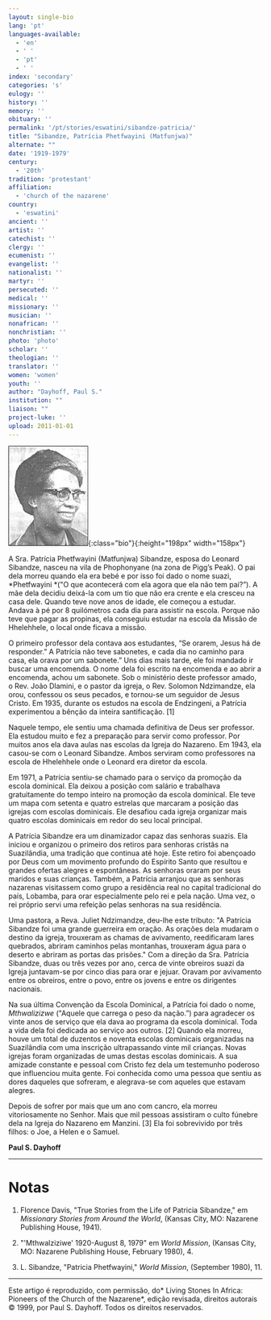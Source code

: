 ```yaml
---
layout: single-bio
lang: 'pt'
languages-available:
  - 'en'
  - ' '
  - 'pt'
  - ' '
index: 'secondary'
categories: 's'
eulogy: ''
history: ''
memory: ''
obituary: ''
permalink: '/pt/stories/eswatini/sibandze-patricia/'
title: "Sibandze, Patrícia Phetfwayini (Matfunjwa)"
alternate: ""
date: '1919-1979'
century:
  - '20th'
tradition: 'protestant'
affiliation:
  - 'church of the nazarene'
country:
  - 'eswatini'
ancient: ''
artist: ''
catechist: ''
clergy: ''
ecumenist: ''
evangelist: ''
nationalist: ''
martyr: ''
persecuted: ''
medical: ''
missionary: ''
musician: ''
nonafrican: ''
nonchristian: ''
photo: 'photo'
scholar: ''
theologian: ''
translator: ''
women: 'women'
youth: ''
author: "Dayhoff, Paul S."
institution: ""
liaison: ""
project-luke: ''
upload: 2011-01-01
---
```


![Patricia Sibandze](/images/bio-pics/eswatini/sibandze-patricia/sibandze_patricia.jpg){:class="bio"}{:height="198px" width="158px"}

A Sra. Patrícia Phetfwayini (Matfunjwa) Sibandze, esposa do Leonard Sibandze, nasceu na vila de Phophonyane (na zona de Pigg’s Peak). O pai dela morreu quando ela era bebé e por isso foi dado o nome suazi, *Phetfwayini *("O que acontecerá com ela agora que ela não tem pai?”). A mãe dela decidiu deixá-la com um tio que não era crente e ela cresceu na casa dele. Quando teve nove anos de idade, ele começou a estudar. Andava à pé por 8 quilómetros cada dia para assistir na escola. Porque não teve que pagar as propinas, ela conseguiu estudar na escola da Missão de Hhelehhele, o local onde ficava a missão.

O primeiro professor dela contava aos estudantes, “Se orarem, Jesus há de responder.” A Patrícia não teve sabonetes, e cada dia no caminho para casa, ela orava por um sabonete.” Uns dias mais tarde, ele foi mandado ir buscar uma encomenda. O nome dela foi escrito na encomenda e ao abrir a encomenda, achou um sabonete. Sob o ministério deste professor amado, o Rev. João Dlamini, e o pastor da igreja, o Rev. Solomon Ndzimandze, ela orou, confessou os seus pecados, e tornou-se um seguidor de Jesus Cristo. Em 1935, durante os estudos na escola de Endzingeni, a Patrícia experimentou a bênção da inteira santificação. [1]

Naquele tempo, ele sentiu uma chamada definitiva de Deus ser professor. Ela estudou muito e fez a preparação para servir como professor. Por muitos anos ela dava aulas nas escolas da Igreja do Nazareno. Em 1943, ela casou-se com o Leonard Sibandze. Ambos serviram como professores na escola de Hhelehhele onde o Leonard era diretor da escola.

Em 1971, a Patrícia sentiu-se chamado para o serviço da promoção da escola dominical. Ela deixou a posição com salário e trabalhava gratuitamente do tempo inteiro na promoção da escola dominical. Ele teve um mapa com setenta e quatro estrelas que marcaram a posição das igrejas com escolas dominicais. Ele desafiou cada igreja organizar mais quatro escolas dominicais em redor do seu local principal.

A Patrícia Sibandze era um dinamizador capaz das senhoras suazis. Ela iniciou e organizou o primeiro dos retiros para senhoras cristãs na Suazilândia, uma tradição que continua até hoje. Este retiro foi abençoado por Deus com um movimento profundo do Espírito Santo que resultou e grandes ofertas alegres e espontâneas. As senhoras oraram por seus maridos e suas crianças. Também, a Patrícia arranjou que as senhoras nazarenas visitassem como grupo a residência real no capital tradicional do país, Lobamba, para orar especialmente pelo rei e pela nação. Uma vez, o rei próprio servi uma refeição pelas senhoras na sua residência.

Uma pastora, a Reva. Juliet Ndzimandze, deu-lhe este tributo: "A Patrícia Sibandze foi uma grande guerreira em oração. As orações dela mudaram o destino da igreja, trouxeram as chamas de avivamento, reedificaram lares quebrados, abriram caminhos pelas montanhas, trouxeram água para o deserto e abriram as portas das prisões." Com a direção da Sra. Patrícia Sibandze, duas ou três vezes por ano, cerca de vinte obreiros suazi da Igreja juntavam-se por cinco dias para orar e jejuar. Oravam por avivamento entre os obreiros, entre o povo, entre os jovens e entre os dirigentes nacionais.

Na sua última Convenção da Escola Dominical, a Patrícia foi dado o nome, *Mthwalizizwe* ("Aquele que carrega o peso da nação.”) para agradecer os vinte anos de serviço que ela dava ao programa da escola dominical. Toda a vida dela foi dedicada ao serviço aos outros. [2] Quando ela morreu, houve um total de duzentos e noventa escolas dominicais organizadas na Suazilândia com uma inscrição ultrapassando vinte mil crianças. Novas igrejas foram organizadas de umas destas escolas dominicais. A sua amizade constante e pessoal com Cristo fez dela um testemunho poderoso que influenciou muita gente. Foi conhecida como uma pessoa que sentiu as dores daqueles que sofreram, e alegrava-se com aqueles que estavam alegres.

Depois de sofrer por mais que um ano com cancro, ela morreu vitoriosamente no Senhor. Mais que mil pessoas assistiram o culto fúnebre dela na Igreja do Nazareno em Manzini. [3] Ela foi sobrevivido por três filhos: o Joe, a Helen e o Samuel.

**Paul S. Dayhoff**

---

# Notas
1. Florence Davis, "True Stories from the Life of Patricia Sibandze," em *Missionary Stories from Around the World*, (Kansas City, MO: Nazarene Publishing House, 1941).

2. "'Mthwalziziwe' 1920-August 8, 1979" em *World Mission*, (Kansas City, MO: Nazarene Publishing House, February 1980), 4.

3. L. Sibandze, "Patricia Phetfwayini," *World Mission*, (September 1980), 11.

---

Este artigo é reproduzido, com permissão, do* Living Stones In Africa: Pioneers of the Church of the Nazarene*, edição revisada, direitos autorais © 1999, por Paul S. Dayhoff. Todos os direitos reservados.
